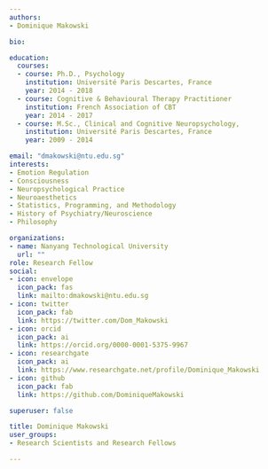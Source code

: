 ```yaml
---
authors:
- Dominique Makowski

bio: 

education:
  courses:
  - course: Ph.D., Psychology
    institution: Université Paris Descartes, France
    year: 2014 - 2018
  - course: Cognitive & Behavioural Therapy Practitioner
    institution: French Association of CBT
    year: 2014 - 2017
  - course: M.Sc., Clinical and Cognitive Neuropsychology,
    institution: Université Paris Descartes, France
    year: 2009 - 2014

email: "dmakowski@ntu.edu.sg"
interests:
- Emotion Regulation
- Consciousness
- Neuropsychological Practice
- Neuroaesthetics
- Statistics, Programming, and Methodology
- History of Psychiatry/Neuroscience
- Philosophy

organizations:
- name: Nanyang Technological University
  url: ""
role: Research Fellow
social:
- icon: envelope
  icon_pack: fas
  link: mailto:dmakowski@ntu.edu.sg
- icon: twitter
  icon_pack: fab
  link: https://twitter.com/Dom_Makowski
- icon: orcid
  icon_pack: ai
  link: https://orcid.org/0000-0001-5375-9967
- icon: researchgate
  icon_pack: ai
  link: https://www.researchgate.net/profile/Dominique_Makowski
- icon: github
  icon_pack: fab
  link: https://github.com/DominiqueMakowski

superuser: false

title: Dominique Makowski
user_groups:
- Research Scientists and Research Fellows

---
```


